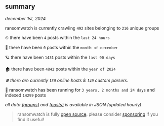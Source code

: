 
## summary
_december 1st, 2024_

ransomwatch is currently crawling `492` sites belonging to `216` unique groups

⏲ there have been `4` posts within the `last 24 hours`

🦈 there have been `0` posts within the `month of december`

🪐 there have been `1431` posts within the `last 90 days`

🏚 there have been `4842` posts within the `year of 2024`

_⚙️ there are currently `130` online hosts & `140` custom parsers._

🦕 ransomwatch has been running for `3 years, 2 months and 24 days` and indexed `14299` posts

_all data  [(groups)](http://ransomwhat.telemetry.ltd/groups) and [(posts)](http://ransomwhat.telemetry.ltd/posts) is available in JSON (updated hourly)_

> ransomwatch is fully [open source](https://github.com/joshhighet/ransomwatch#ransomwatch--). please consider [sponsoring](https://github.com/sponsors/joshhighet) if you find it useful!
